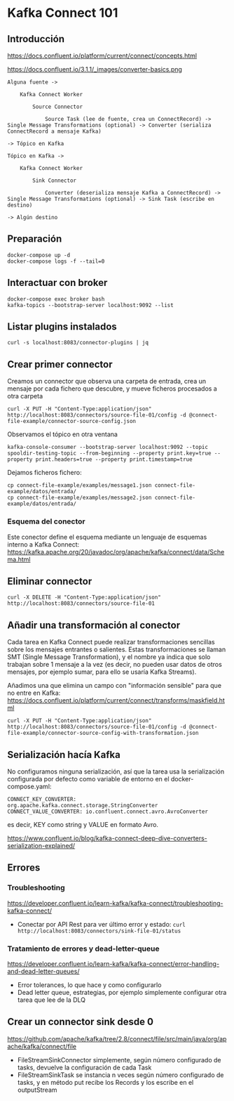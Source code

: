 # Kafka Connect 101

## Introducción

https://docs.confluent.io/platform/current/connect/concepts.html

https://docs.confluent.io/3.1.1/_images/converter-basics.png

```
Alguna fuente ->

    Kafka Connect Worker

        Source Connector

            Source Task (lee de fuente, crea un ConnectRecord) -> Single Message Transformations (optional) -> Converter (serializa ConnectRecord a mensaje Kafka)

-> Tópico en Kafka
```

```
Tópico en Kafka ->

    Kafka Connect Worker

        Sink Connector

            Converter (deserializa mensaje Kafka a ConnectRecord) -> Single Message Transformations (optional) -> Sink Task (escribe en destino)

-> Algún destino
```

## Preparación

```
docker-compose up -d
docker-compose logs -f --tail=0
```

## Interactuar con broker

```
docker-compose exec broker bash
kafka-topics --bootstrap-server localhost:9092 --list
```

## Listar plugins instalados

```
curl -s localhost:8083/connector-plugins | jq
```

## Crear primer connector

Creamos un connector que observa una carpeta de entrada, crea un mensaje por cada fichero que descubre, y mueve ficheros procesados a otra carpeta

```
curl -X PUT -H "Content-Type:application/json" http://localhost:8083/connectors/source-file-01/config -d @connect-file-example/connector-source-config.json
```

Observamos el tópico en otra ventana

```
kafka-console-consumer --bootstrap-server localhost:9092 --topic spooldir-testing-topic --from-beginning --property print.key=true --property print.headers=true --property print.timestamp=true
```

Dejamos ficheros fichero:

```
cp connect-file-example/examples/message1.json connect-file-example/datos/entrada/
cp connect-file-example/examples/message2.json connect-file-example/datos/entrada/
```

### Esquema del conector

Este conector define el esquema mediante un lenguaje de esquemas interno a Kafka Connect: https://kafka.apache.org/20/javadoc/org/apache/kafka/connect/data/Schema.html

## Eliminar connector

```
curl -X DELETE -H "Content-Type:application/json" http://localhost:8083/connectors/source-file-01
```

## Añadir una transformación al conector

Cada tarea en Kafka Connect puede realizar transformaciones sencillas sobre los mensajes entrantes o salientes. Estas transformaciones se llaman SMT (Single Message Transformation), y el nombre ya indica que solo trabajan sobre 1 mensaje a la vez (es decir, no pueden usar datos de otros mensajes, por ejemplo sumar, para ello se usaría Kafka Streams).

Añadimos una que elimina un campo con "información sensible" para que no entre en Kafka: https://docs.confluent.io/platform/current/connect/transforms/maskfield.html

```
curl -X PUT -H "Content-Type:application/json" http://localhost:8083/connectors/source-file-01/config -d @connect-file-example/connector-source-config-with-transformation.json
```

## Serialización hacía Kafka

No configuramos ninguna serialización, así que la tarea usa la serialización configurada por defecto como variable de entorno en el docker-compose.yaml:

```
CONNECT_KEY_CONVERTER: org.apache.kafka.connect.storage.StringConverter
CONNECT_VALUE_CONVERTER: io.confluent.connect.avro.AvroConverter
```

es decir, KEY como string y VALUE en formato Avro.

https://www.confluent.io/blog/kafka-connect-deep-dive-converters-serialization-explained/

## Errores

### Troubleshooting

https://developer.confluent.io/learn-kafka/kafka-connect/troubleshooting-kafka-connect/

* Conectar por API Rest para ver último error y estado: ```curl http://localhost:8083/connectors/sink-file-01/status```

### Tratamiento de errores y dead-letter-queue

https://developer.confluent.io/learn-kafka/kafka-connect/error-handling-and-dead-letter-queues/

* Error tolerances, lo que hace y como configurarlo
* Dead letter queue, estrategias, por ejemplo simplemente configurar otra tarea que lee de la DLQ

## Crear un connector sink desde 0

https://github.com/apache/kafka/tree/2.8/connect/file/src/main/java/org/apache/kafka/connect/file

* FileStreamSinkConnector simplemente, según número configurado de tasks, devuelve la configuración de cada Task
* FileStreamSinkTask se instancia n veces según número configurado de tasks, y en método put recibe los Records y los escribe en el outputStream